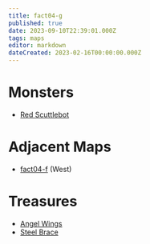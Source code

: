 ```yaml
---
title: fact04-g
published: true
date: 2023-09-10T22:39:01.000Z
tags: maps
editor: markdown
dateCreated: 2023-02-16T00:00:00.000Z
---
```



# Monsters
 * [Red Scuttlebot](/monsters/red-scuttlebot)

# Adjacent Maps
 * [fact04-f](/maps/fact04-f) (West)

# Treasures
 * [Angel Wings](/items/angel-wings)
 * [Steel Brace](/items/steel-brace)
